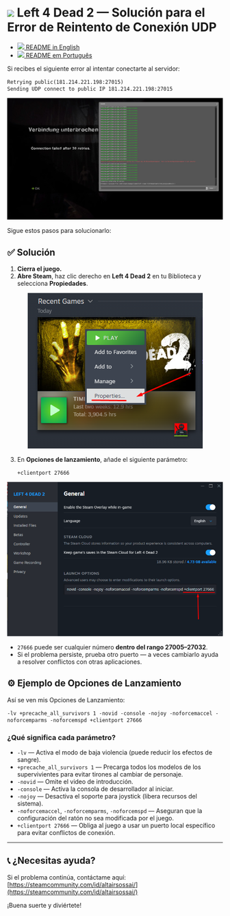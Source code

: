 # <img src="https://cdn.jsdelivr.net/gh/hjnilsson/country-flags/svg/es.svg" width="40"/> Left 4 Dead 2 — Solución para el Error de Reintento de Conexión UDP

- [<img src="https://cdn.jsdelivr.net/gh/hjnilsson/country-flags/svg/us.svg" width="20"/> README in English](./L4D2_CONNECT_FIX.en.md)
- [<img src="https://cdn.jsdelivr.net/gh/hjnilsson/country-flags/svg/br.svg" width="20"/> README em Português](./L4D2_CONNECT_FIX.pt.md)

Si recibes el siguiente error al intentar conectarte al servidor:

```
Retrying public(181.214.221.198:27015)
Sending UDP connect to public IP 181.214.221.198:27015
```

<p align="center">
  <img src="/tutorials/assets/connection-failed.jpg?raw=true" alt="Fallo de conexión tras 30 intentos"/>
</p>

Sigue estos pasos para solucionarlo:

## ✅ Solución

1. **Cierra el juego.**
2. **Abre Steam**, haz clic derecho en **Left 4 Dead 2** en tu Biblioteca y selecciona **Propiedades**.

<p align="center">
  <img src="/tutorials/assets/l4d2-properties.png?raw=true" alt="Propiedades de Left 4 Dead 2"/>
</p>

3. En **Opciones de lanzamiento**, añade el siguiente parámetro:

   ```
   +clientport 27666
   ```

<p align="center">
  <img src="/tutorials/assets/l4d2-launch-options.png?raw=true" alt="Opciones de lanzamiento de Left 4 Dead 2"/>
</p>

* `27666` puede ser cualquier número **dentro del rango 27005–27032**.
* Si el problema persiste, prueba otro puerto — a veces cambiarlo ayuda a resolver conflictos con otras aplicaciones.

## ⚙️ Ejemplo de Opciones de Lanzamiento

Así se ven mis Opciones de Lanzamiento:

```
-lv +precache_all_survivors 1 -novid -console -nojoy -noforcemaccel -noforcemparms -noforcemspd +clientport 27666
```

### ¿Qué significa cada parámetro?

* `-lv` — Activa el modo de baja violencia (puede reducir los efectos de sangre).
* `+precache_all_survivors 1` — Precarga todos los modelos de los supervivientes para evitar tirones al cambiar de personaje.
* `-novid` — Omite el video de introducción.
* `-console` — Activa la consola de desarrollador al iniciar.
* `-nojoy` — Desactiva el soporte para joystick (libera recursos del sistema).
* `-noforcemaccel`, `-noforcemparms`, `-noforcemspd` — Aseguran que la configuración del ratón no sea modificada por el juego.
* `+clientport 27666` — Obliga al juego a usar un puerto local específico para evitar conflictos de conexión.

---

## 📞 ¿Necesitas ayuda?

Si el problema continúa, contáctame aquí: [https://steamcommunity.com/id/altairsossai/](https://steamcommunity.com/id/altairsossai/)

¡Buena suerte y diviértete!
